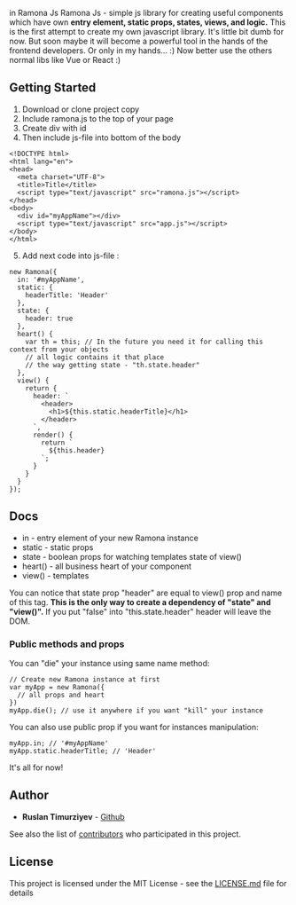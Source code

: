 in Ramona Js 
Ramona Js - simple js library for creating useful components which have own **entry element, static props, states, views, and logic.**
This is the first attempt to create my own javascript library.
It's little bit dumb for now.
But soon maybe it will become a powerful tool in the hands of the frontend developers.
Or only in my hands... :)
Now better use the others normal libs like Vue or React :)

## Getting Started

1. Download or clone project copy
2. Include ramona.js to the top of your page
3. Create div with id
4. Then include js-file into bottom of the body
```
<!DOCTYPE html>
<html lang="en">
<head>
  <meta charset="UTF-8">
  <title>Title</title>
  <script type="text/javascript" src="ramona.js"></script>
</head>
<body>
  <div id="myAppName"></div>
  <script type="text/javascript" src="app.js"></script>
</body>
</html>
```
5. Add next code into js-file :
```
new Ramona({
  in: '#myAppName',
  static: {
    headerTitle: 'Header'
  },
  state: {
    header: true
  },
  heart() {
    var th = this; // In the future you need it for calling this context from your objects
    // all logic contains it that place
    // the way getting state - "th.state.header"
  },
  view() {
    return {
      header: `
        <header>
          <h1>${this.static.headerTitle}</h1>
        </header>
      `,
      render() {
        return `
          ${this.header}
        `;
      }
    }
  }
});
```

## Docs

* in - entry element of your new Ramona instance
* static - static props
* state - boolean props for watching templates state of view()
* heart() - all business heart of your component
* view() - templates

You can notice that state prop "header" are equal to view() prop and name of this tag.
**This is the only way to create a dependency of "state" and "view()".**
If you put "false" into "this.state.header" header will leave the DOM.

### Public methods and props

You can "die" your instance using same name method:
```
// Create new Ramona instance at first
var myApp = new Ramona({
  // all props and heart
})
myApp.die(); // use it anywhere if you want "kill" your instance
```
You can also use public prop if you want for instances manipulation:
```
myApp.in; // '#myAppName'
myApp.static.headerTitle; // 'Header'
```
It's all for now!

## Author

* **Ruslan Timurziyev**  - [Github](https://github.com/sawuer/)

See also the list of [contributors](https://github.com/sawuer/ramona-js/contributors) who participated in this project.

## License

This project is licensed under the MIT License - see the [LICENSE.md](LICENSE.md) file for details

